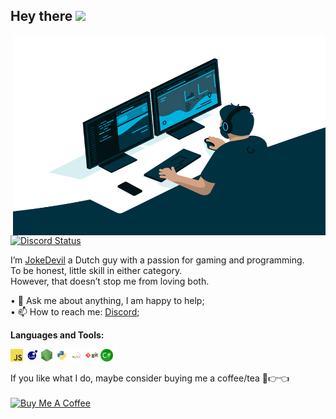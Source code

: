 <h2>Hey there <img src="https://media.giphy.com/media/hvRJCLFzcasrR4ia7z/giphy.gif" width="25px"></h2>
<img align="right" alt="GIF" src="https://raw.githubusercontent.com/JokeDevil/JokeDevil/master/code.gif" width="500" height="320" max-width="500" max-height="320" />
<a href="https://discord.gg/m4BvmkG" title=""><img alt="Discord Status" src="https://discordapp.com/api/guilds/721339695199682611/widget.png"></a>


I’m <a href="https://github.com/JokeDevil">JokeDevil</a> a Dutch guy with a passion for gaming and programming.<br>To be honest, little skill in either category.<br>However, that doesn’t stop me from loving both.

• 💬 Ask me about anything, I am happy to help;<br>
• 📫 How to reach me: [Discord](https://discord.gg/prefech);<br>

**Languages and Tools:**  

<code><img height="20" src="https://raw.githubusercontent.com/github/explore/80688e429a7d4ef2fca1e82350fe8e3517d3494d/topics/javascript/javascript.png"></code>
<code><img height="20" src="https://raw.githubusercontent.com/github/explore/80688e429a7d4ef2fca1e82350fe8e3517d3494d/topics/lua/lua.png"></code>
<code><img height="20" src="https://raw.githubusercontent.com/github/explore/80688e429a7d4ef2fca1e82350fe8e3517d3494d/topics/nodejs/nodejs.png"></code>
<code><img height="20" src="https://raw.githubusercontent.com/github/explore/80688e429a7d4ef2fca1e82350fe8e3517d3494d/topics/python/python.png"></code>
<code><img height="20" src="https://raw.githubusercontent.com/github/explore/80688e429a7d4ef2fca1e82350fe8e3517d3494d/topics/mysql/mysql.png"></code>
<code><img height="20" src="https://raw.githubusercontent.com/github/explore/80688e429a7d4ef2fca1e82350fe8e3517d3494d/topics/git/git.png"></code>
<code><img height="20" src="https://raw.githubusercontent.com/github/explore/80688e429a7d4ef2fca1e82350fe8e3517d3494d/topics/csharp/csharp.png"></code>

If you like what I do, maybe consider buying me a coffee/tea 🥺👉👈<br><br>
<a href="https://bmc.xyz/JokeDevil" target="_blank"><img src="https://cdn.buymeacoffee.com/buttons/v2/default-blue.png" alt="Buy Me A Coffee" width="150" ></a>
